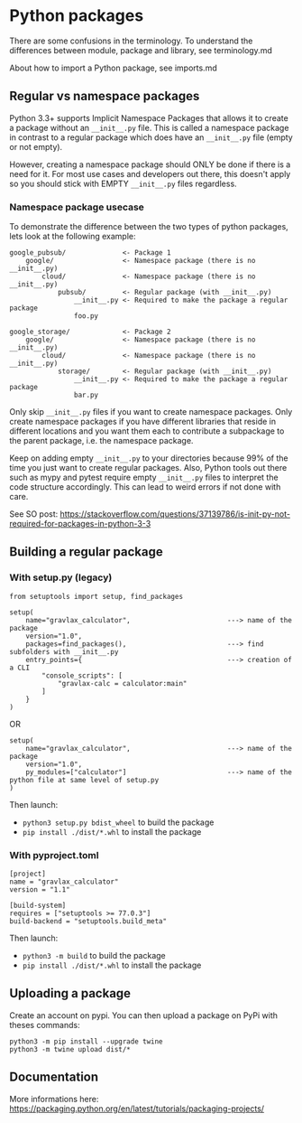 # Python packages

There are some confusions in the terminology. To understand the differences
between module, package and library, see terminology.md 

About how to import a Python package, see imports.md

## Regular vs namespace packages

Python 3.3+ supports Implicit Namespace Packages that allows it to create a package without an `__init__.py` file. This is called a namespace package in contrast to a regular package which does have an `__init__.py` file (empty or not empty).

However, creating a namespace package should ONLY be done if there is a need for it. For most use cases and developers out there, this doesn't apply so you should stick with EMPTY `__init__.py` files regardless.

### Namespace package usecase

To demonstrate the difference between the two types of python packages, lets look at the following example:
```
google_pubsub/              <- Package 1
    google/                 <- Namespace package (there is no __init__.py)
        cloud/              <- Namespace package (there is no __init__.py)
            pubsub/         <- Regular package (with __init__.py)
                __init__.py <- Required to make the package a regular package
                foo.py

google_storage/             <- Package 2
    google/                 <- Namespace package (there is no __init__.py)
        cloud/              <- Namespace package (there is no __init__.py)
            storage/        <- Regular package (with __init__.py)
                __init__.py <- Required to make the package a regular package
                bar.py
```

Only skip `__init__.py` files if you want to create namespace packages. Only create namespace packages if you have different libraries that reside in different locations and you want them each to contribute a subpackage to the parent package, i.e. the namespace package.

Keep on adding empty `__init__.py` to your directories because 99% of the time you just want to create regular packages. Also, Python tools out there such as mypy and pytest require empty `__init__.py` files to interpret the code structure accordingly. This can lead to weird errors if not done with care.

See SO post: https://stackoverflow.com/questions/37139786/is-init-py-not-required-for-packages-in-python-3-3

## Building a regular package

### With setup.py (legacy)

```
from setuptools import setup, find_packages

setup(
    name="gravlax_calculator",                        ---> name of the package
    version="1.0",
    packages=find_packages(),                         ---> find subfolders with __init__.py
    entry_points={                                    ---> creation of a CLI
        "console_scripts": [
            "gravlax-calc = calculator:main"
        ]
    }
)
```

OR

```
setup(
    name="gravlax_calculator",                        ---> name of the package
    version="1.0",
    py_modules=["calculator"]                         ---> name of the python file at same level of setup.py 
)
```

Then launch:
- `python3 setup.py bdist_wheel` to build the package
- `pip install ./dist/*.whl` to install the package

### With pyproject.toml

```
[project]
name = "gravlax_calculator"
version = "1.1"

[build-system]
requires = ["setuptools >= 77.0.3"]
build-backend = "setuptools.build_meta"
```

Then launch:
- `python3 -m build` to build the package
- `pip install ./dist/*.whl` to install the package

## Uploading a package

Create an account on pypi. 
You can then upload a package on PyPi with theses commands:
```
python3 -m pip install --upgrade twine
python3 -m twine upload dist/*
```

## Documentation

More informations here: https://packaging.python.org/en/latest/tutorials/packaging-projects/